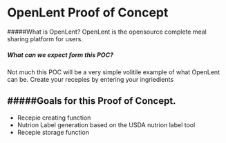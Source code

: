 # OpenLent Proof of Concept

#####What is OpenLent?
OpenLent is the opensource complete meal sharing platform for users.

##### What can we expect form this POC?
Not much this POC will be a very simple volitile example of what OpenLent can be. Create your recepies by entering your ingriedients 

#####Goals for this Proof of Concept.
---
* Recepie creating function
* Nutrion Label generation based on the USDA nutrion label tool
* Recepie storage function 